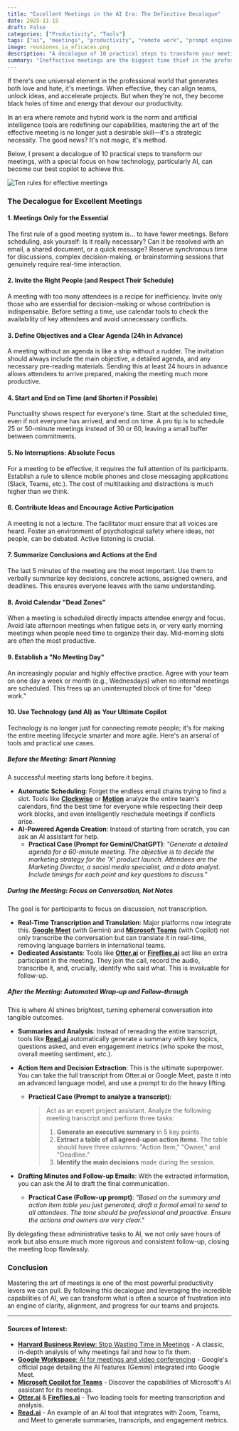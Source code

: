 ```yaml
---
title: "Excellent Meetings in the AI Era: The Definitive Decalogue"
date: 2025-11-15
draft: False
categories: ["Productivity", "Tools"]
tags: ["ai", "meetings", "productivity", "remote work", "prompt engineering", "best practices"]
image: reuniones_ia_eficaces.png
description: "A decalogue of 10 practical steps to transform your meetings, making them shorter, more effective, and agile, with a special focus on how AI can be your best ally."
summary: "Ineffective meetings are the biggest time thief in the professional world. Here are 10 rules to regain control, from only inviting key people to using AI as your personal assistant for minutes, summaries, and action tracking."
---
```


If there's one universal element in the professional world that generates both love and hate, it's meetings. When effective, they can align teams, unlock ideas, and accelerate projects. But when they're not, they become black holes of time and energy that devour our productivity.

In an era where remote and hybrid work is the norm and artificial intelligence tools are redefining our capabilities, mastering the art of the effective meeting is no longer just a desirable skill—it's a strategic necessity. The good news? It's not magic, it's method.

Below, I present a decalogue of 10 practical steps to transform our meetings, with a special focus on how technology, particularly AI, can become our best copilot to achieve this.

![Ten rules for effective meetings](ten_rules_effective_meetings.png)

### The Decalogue for Excellent Meetings

#### 1. Meetings Only for the Essential
The first rule of a good meeting system is... to have fewer meetings. Before scheduling, ask yourself: Is it really necessary? Can it be resolved with an email, a shared document, or a quick message? Reserve synchronous time for discussions, complex decision-making, or brainstorming sessions that genuinely require real-time interaction.

#### 2. Invite the Right People (and Respect Their Schedule)
A meeting with too many attendees is a recipe for inefficiency. Invite only those who are essential for decision-making or whose contribution is indispensable. Before setting a time, use calendar tools to check the availability of key attendees and avoid unnecessary conflicts.

#### 3. Define Objectives and a Clear Agenda (24h in Advance)
A meeting without an agenda is like a ship without a rudder. The invitation should always include the main objective, a detailed agenda, and any necessary pre-reading materials. Sending this at least 24 hours in advance allows attendees to arrive prepared, making the meeting much more productive.

#### 4. Start and End on Time (and Shorten if Possible)
Punctuality shows respect for everyone's time. Start at the scheduled time, even if not everyone has arrived, and end on time. A pro tip is to schedule 25 or 50-minute meetings instead of 30 or 60, leaving a small buffer between commitments.

#### 5. No Interruptions: Absolute Focus
For a meeting to be effective, it requires the full attention of its participants. Establish a rule to silence mobile phones and close messaging applications (Slack, Teams, etc.). The cost of multitasking and distractions is much higher than we think.

#### 6. Contribute Ideas and Encourage Active Participation
A meeting is not a lecture. The facilitator must ensure that all voices are heard. Foster an environment of psychological safety where ideas, not people, can be debated. Active listening is crucial.

#### 7. Summarize Conclusions and Actions at the End
The last 5 minutes of the meeting are the most important. Use them to verbally summarize key decisions, concrete actions, assigned owners, and deadlines. This ensures everyone leaves with the same understanding.

#### 8. Avoid Calendar "Dead Zones"
When a meeting is scheduled directly impacts attendee energy and focus. Avoid late afternoon meetings when fatigue sets in, or very early morning meetings when people need time to organize their day. Mid-morning slots are often the most productive.

#### 9. Establish a "No Meeting Day"
An increasingly popular and highly effective practice. Agree with your team on one day a week or month (e.g., Wednesdays) when no internal meetings are scheduled. This frees up an uninterrupted block of time for "deep work."

#### 10. Use Technology (and AI) as Your Ultimate Copilot
Technology is no longer just for connecting remote people; it's for making the entire meeting lifecycle smarter and more agile. Here's an arsenal of tools and practical use cases.

##### Before the Meeting: Smart Planning

A successful meeting starts long before it begins.

* **Automatic Scheduling**: Forget the endless email chains trying to find a slot. Tools like [**Clockwise**](https://www.getclockwise.com/) or [**Motion**](https://www.usemotion.com/) analyze the entire team's calendars, find the best time for everyone while respecting their deep work blocks, and even intelligently reschedule meetings if conflicts arise.
* **AI-Powered Agenda Creation**: Instead of starting from scratch, you can ask an AI assistant for help.
    * **Practical Case (Prompt for Gemini/ChatGPT)**: *"Generate a detailed agenda for a 60-minute meeting. The objective is to decide the marketing strategy for the 'X' product launch. Attendees are the Marketing Director, a social media specialist, and a data analyst. Include timings for each point and key questions to discuss."*

##### During the Meeting: Focus on Conversation, Not Notes

The goal is for participants to focus on discussion, not transcription.

* **Real-Time Transcription and Translation**: Major platforms now integrate this. [**Google Meet**](https://workspace.google.com/intl/en/resources/ai-for-meetings/) (with Gemini) and [**Microsoft Teams**](https://www.microsoft.com/en-us/microsoft-teams/copilot-for-microsoft-365) (with Copilot) not only transcribe the conversation but can translate it in real-time, removing language barriers in international teams.
* **Dedicated Assistants**: Tools like [**Otter.ai**](https://otter.ai/) or [**Fireflies.ai**](https://fireflies.ai/) act like an extra participant in the meeting. They join the call, record the audio, transcribe it, and, crucially, identify who said what. This is invaluable for follow-up.

##### After the Meeting: Automated Wrap-up and Follow-through

This is where AI shines brightest, turning ephemeral conversation into tangible outcomes.

* **Summaries and Analysis**: Instead of rereading the entire transcript, tools like [**Read.ai**](https://www.read.ai/) automatically generate a summary with key topics, questions asked, and even engagement metrics (who spoke the most, overall meeting sentiment, etc.).
* **Action Item and Decision Extraction**: This is the ultimate superpower. You can take the full transcript from Otter.ai or Google Meet, paste it into an advanced language model, and use a prompt to do the heavy lifting.
    * **Practical Case (Prompt to analyze a transcript)**:
        > Act as an expert project assistant. Analyze the following meeting transcript and perform three tasks:
        > 1.  **Generate an executive summary** in 5 key points.
        > 2.  **Extract a table of all agreed-upon action items**. The table should have three columns: "Action Item," "Owner," and "Deadline."
        > 3.  **Identify the main decisions** made during the session.

* **Drafting Minutes and Follow-up Emails**: With the extracted information, you can ask the AI to draft the final communication.
    * **Practical Case (Follow-up prompt)**: *"Based on the summary and action item table you just generated, draft a formal email to send to all attendees. The tone should be professional and proactive. Ensure the actions and owners are very clear."*

By delegating these administrative tasks to AI, we not only save hours of work but also ensure much more rigorous and consistent follow-up, closing the meeting loop flawlessly.

### Conclusion

Mastering the art of meetings is one of the most powerful productivity levers we can pull. By following this decalogue and leveraging the incredible capabilities of AI, we can transform what is often a source of frustration into an engine of clarity, alignment, and progress for our teams and projects.

---

#### Sources of Interest:
* [**Harvard Business Review**: Stop Wasting Time in Meetings](https://hbr.org/2017/07/stop-wasting-time-in-meetings) - A classic, in-depth analysis of why meetings fail and how to fix them.
* [**Google Workspace**: AI for meetings and video conferencing](https://workspace.google.com/intl/en/resources/ai-for-meetings/) - Google's official page detailing the AI features (Gemini) integrated into Google Meet.
* [**Microsoft Copilot for Teams**](https://www.microsoft.com/en-us/microsoft-teams/copilot-for-microsoft-365) - Discover the capabilities of Microsoft's AI assistant for its meetings.
* [**Otter.ai**](https://otter.ai/) & [**Fireflies.ai**](https://fireflies.ai/) - Two leading tools for meeting transcription and analysis.
* [**Read.ai**](https://www.read.ai/) - An example of an AI tool that integrates with Zoom, Teams, and Meet to generate summaries, transcripts, and engagement metrics.